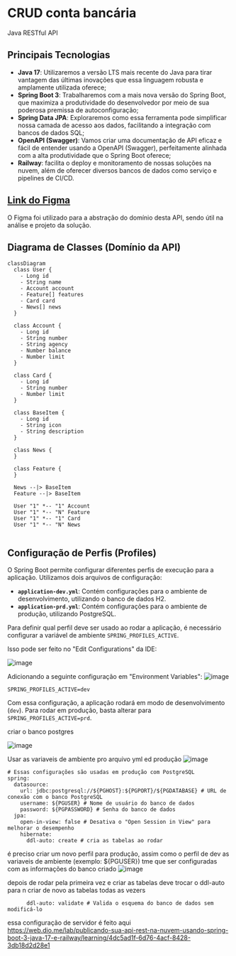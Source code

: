 # CRUD conta bancária

Java RESTful API
## Principais Tecnologias
- **Java 17**: Utilizaremos a versão LTS mais recente do Java para tirar vantagem das últimas inovações que essa linguagem robusta e amplamente utilizada oferece;
- **Spring Boot 3**: Trabalharemos com a mais nova versão do Spring Boot, que maximiza a produtividade do desenvolvedor por meio de sua poderosa premissa de autoconfiguração;
- **Spring Data JPA**: Exploraremos como essa ferramenta pode simplificar nossa camada de acesso aos dados, facilitando a integração com bancos de dados SQL;
- **OpenAPI (Swagger)**: Vamos criar uma documentação de API eficaz e fácil de entender usando a OpenAPI (Swagger), perfeitamente alinhada com a alta produtividade que o Spring Boot oferece;
- **Railway**: facilita o deploy e monitoramento de nossas soluções na nuvem, além de oferecer diversos bancos de dados como serviço e pipelines de CI/CD.

## [Link do Figma](https://www.figma.com/file/0ZsjwjsYlYd3timxqMWlbj/SANTANDER---Projeto-Web%2FMobile?type=design&node-id=1421%3A432&mode=design&t=6dPQuerScEQH0zAn-1)

O Figma foi utilizado para a abstração do domínio desta API, sendo útil na análise e projeto da solução.

## Diagrama de Classes (Domínio da API)

```mermaid
classDiagram
  class User {
    - Long id
    - String name
    - Account account
    - Feature[] features
    - Card card
    - News[] news
  }

  class Account {
    - Long id
    - String number
    - String agency
    - Number balance
    - Number limit
  }

  class Card {
    - Long id
    - String number
    - Number limit
  }

  class BaseItem {
    - Long id
    - String icon
    - String description
  }

  class News {
  }

  class Feature {
  }

  News --|> BaseItem
  Feature --|> BaseItem

  User "1" *-- "1" Account
  User "1" *-- "N" Feature
  User "1" *-- "1" Card
  User "1" *-- "N" News


```

## Configuração de Perfis (Profiles)
O Spring Boot permite configurar diferentes perfis de execução para a aplicação. Utilizamos dois arquivos de configuração:

- **`application-dev.yml`**: Contém configurações para o ambiente de desenvolvimento, utilizando o banco de dados H2.
- **`application-prd.yml`**: Contém configurações para o ambiente de produção, utilizando PostgreSQL.

Para definir qual perfil deve ser usado ao rodar a aplicação, é necessário configurar a variável de ambiente `SPRING_PROFILES_ACTIVE`. 

Isso pode ser feito no "Edit Configurations" da IDE:

![image](https://github.com/user-attachments/assets/911f2eaa-dfe2-424e-b703-b396760d7c6e)

Adicionando a seguinte configuração em "Environment Variables":
![image](https://github.com/user-attachments/assets/f17e5ef2-3204-48bf-93f3-db47c5df3c1c)

```
SPRING_PROFILES_ACTIVE=dev
```

Com essa configuração, a aplicação rodará em modo de desenvolvimento (`dev`). Para rodar em produção, basta alterar para `SPRING_PROFILES_ACTIVE=prd`.

criar o banco postgres

![image](https://github.com/user-attachments/assets/e9e6f647-36d7-42af-a353-22d8d74cd475)

Usar as variaveis de ambiente pro arquivo yml ed produção
![image](https://github.com/user-attachments/assets/504b900a-7988-42b1-91b6-ad792b7326c9)


```
# Essas configurações são usadas em produção com PostgreSQL
spring:
  datasource:
    url: jdbc:postgresql://${PGHOST}:${PGPORT}/${PGDATABASE} # URL de conexão com o banco PostgreSQL
    username: ${PGUSER} # Nome de usuário do banco de dados
    password: ${PGPASSWORD} # Senha do banco de dados
  jpa:
    open-in-view: false # Desativa o "Open Session in View" para melhorar o desempenho
    hibernate:
      ddl-auto: create # cria as tabelas ao rodar

```
é preciso criar um novo perfil para produção, assim como o perfil de dev
as variaveis de ambiente (exemplo: ${PGUSER}) tme que ser configuradas com as informações do banco criado
![image](https://github.com/user-attachments/assets/b5e91296-dc47-4805-930d-c22ad8f8819d)

depois de rodar pela primeira vez e criar as tabelas deve trocar o  ddl-auto para n criar de novo as tabelas todas as vezers
```
      ddl-auto: validate # Valida o esquema do banco de dados sem modificá-lo

```
essa configuração de servidor é feito aqui https://web.dio.me/lab/publicando-sua-api-rest-na-nuvem-usando-spring-boot-3-java-17-e-railway/learning/4dc5ad1f-6d76-4acf-8428-3db18d2d28e1

